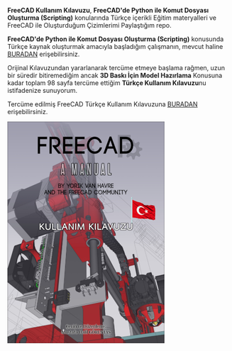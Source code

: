 **FreeCAD Kullanım Kılavuzu**, **FreeCAD'de Python ile Komut Dosyası Oluşturma (Scripting)** konularında Türkçe içerikli Eğitim materyalleri ve FreeCAD ile Oluşturduğum Çizimlerimi Paylaştığım repo.

**FreeCAD'de Python ile Komut Dosyası Oluşturma (Scripting)** konusunda Türkçe kaynak oluşturmak amacıyla başladığım çalışmanın, mevcut haline [BURADAN](https://github.com/mhalil/mhalil.github.io/tree/gh-pages/FreeCAD) erişebilirsiniz.

Orijinal Kılavuzundan yararlanarak tercüme etmeye başlama rağmen, uzun bir süredir bitiremediğim ancak **3D Baskı İçin Model Hazırlama** Konusuna kadar toplam 98 sayfa tercüme ettiğim **Türkçe Kullanım Kılavuzu**nu istifadenize sunuyorum.

Tercüme edilmiş FreeCAD Türkçe Kullanım Kılavuzuna [BURADAN](https://github.com/mhalil/FreeCAD/blob/main/FreeCAD_Turkce_Kullanim_Kilavuzu.pdf) erişebilirsiniz.

![FreeCAD Kullanım Kılavuzu Kapagi](img/FreeCAD%20_KK_Kapak.png)
